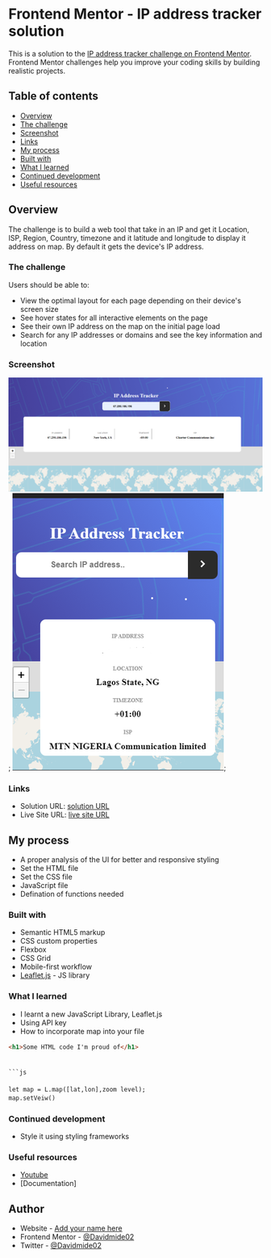 # Frontend Mentor - IP address tracker solution

This is a solution to the [IP address tracker challenge on Frontend Mentor](https://www.frontendmentor.io/challenges/ip-address-tracker-I8-0yYAH0). Frontend Mentor challenges help you improve your coding skills by building realistic projects. 

## Table of contents

  - [Overview](#overview)
  - [The challenge](#the-challenge)
  - [Screenshot](#screenshot)
  - [Links](#links)
  - [My process](#my-process)
  - [Built with](#built-with)
  - [What I learned](#what-i-learned)
  - [Continued development](#continued-development)
  - [Useful resources](#useful-resources)




## Overview
The challenge is to build a web tool that take in an IP and get it Location, ISP, Region, Country, timezone and it latitude and longitude to display it address on map. By default it gets the device's IP address. 

### The challenge

Users should be able to:

- View the optimal layout for each page depending on their device's screen size
- See hover states for all interactive elements on the page
- See their own IP address on the map on the initial page load
- Search for any IP addresses or domains and see the key information and location

### Screenshot

![Desktop View](./images/Screenshot-desktop.png);
![Mobile View](./images/Screenshot-mobile.png);




### Links

- Solution URL: [ solution URL](https://github.com/Davidmide02/Ip-Addrees-tracker.git)
- Live Site URL: [live site URL](https://your-live-site-url.com)

## My process
- A proper analysis of the UI for better and responsive styling
- Set the HTML file
- Set the CSS file
- JavaScript file
- Defination of functions needed 

### Built with

- Semantic HTML5 markup
- CSS custom properties
- Flexbox
- CSS Grid
- Mobile-first workflow
- [Leaflet.js](https://Leafletjs.org/) - JS library


### What I learned

- I learnt a new JavaScript Library, Leaflet.js
- Using API key
- How to incorporate map into your file

```html
<h1>Some HTML code I'm proud of</h1>


```js

let map = L.map([lat,lon],zoom level);
map.setVeiw()
```


### Continued development

- Style it using styling frameworks


### Useful resources

- [Youtube](https://youtube.com) 
- [Documentation]

## Author

- Website - [Add your name here](https://www.your-site.com)
- Frontend Mentor - [@Davidmide02](https://www.frontendmentor.io/profile/Davidmdie02)
- Twitter - [@Davidmide02](https://www.twitter.com/Davidmide02)





